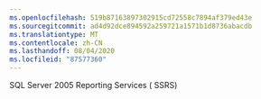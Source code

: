 ```yaml
---
ms.openlocfilehash: 519b87163897302915cd72558c7894af379ed43e
ms.sourcegitcommit: ad4d92dce894592a259721a1571b1d8736abacdb
ms.translationtype: MT
ms.contentlocale: zh-CN
ms.lasthandoff: 08/04/2020
ms.locfileid: "87577360"
---
```

SQL Server 2005 Reporting Services \( SSRS\)
